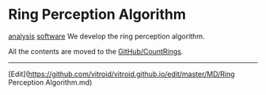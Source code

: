 # Ring Perception Algorithm

[analysis](analysis.md) [software](software.md) 
We develop the ring perception algorithm.

All the contents are moved to the [GitHub/CountRings](https://github.com/vitroid/CountRIngs).







----
[Edit](https://github.com/vitroid/vitroid.github.io/edit/master/MD/Ring Perception Algorithm.md)
